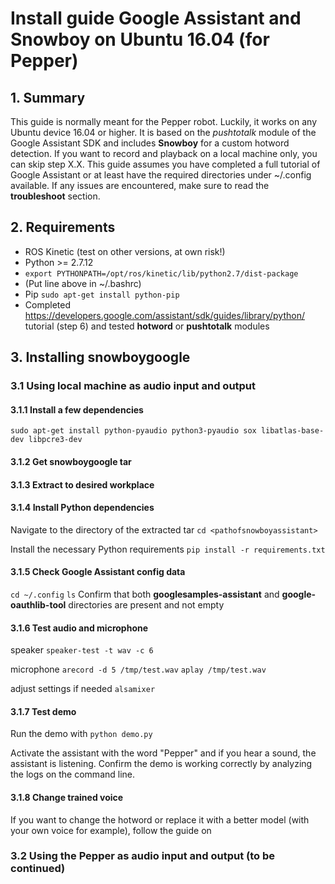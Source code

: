 # Install guide Google Assistant and Snowboy on Ubuntu 16.04 (for Pepper)

## 1. Summary

This guide is normally meant for the Pepper robot. Luckily, it works on any Ubuntu device 16.04 or higher. 
It is based on the *pushtotalk* module of the Google Assistant SDK and includes **Snowboy** for a custom hotword detection. 
If you want to record and playback on a local machine only, you can skip step X.X.  This guide assumes you have completed a 
full tutorial of Google Assistant or at least have the required directories under ~/.config available. If any issues are 
encountered, make sure to read the **troubleshoot** section. 


## 2. Requirements
- ROS Kinetic (test on other versions, at own risk!) 
- Python >= 2.7.12
- ``export PYTHONPATH=/opt/ros/kinetic/lib/python2.7/dist-package``
-  (Put line above in ~/.bashrc)
- Pip ``sudo apt-get install python-pip``
- Completed https://developers.google.com/assistant/sdk/guides/library/python/ tutorial (step 6) and tested **hotword** or **pushtotalk** modules

## 3. Installing snowboygoogle 

### 3.1 Using local machine as audio input and output

#### 3.1.1 Install a few dependencies 
``sudo apt-get install python-pyaudio python3-pyaudio sox libatlas-base-dev libpcre3-dev``

#### 3.1.2 Get snowboygoogle tar 

#### 3.1.3 Extract to desired workplace

#### 3.1.4 Install Python dependencies
Navigate to the directory of the extracted tar
``cd <pathofsnowboyassistant>``

Install the necessary Python requirements
``pip install -r requirements.txt``

#### 3.1.5 Check Google Assistant config data
``cd ~/.config``
``ls``
Confirm that both **googlesamples-assistant** and **google-oauthlib-tool** directories are present and not empty 

####  3.1.6 Test audio and microphone
speaker
``speaker-test -t wav -c 6``
 
microphone
``arecord -d 5 /tmp/test.wav``
``aplay /tmp/test.wav``

adjust settings if needed
``alsamixer``

#### 3.1.7 Test demo
Run the demo with ``python demo.py``

Activate the assistant with the word "Pepper" and if you hear a sound, the assistant is listening. 
Confirm the demo is working correctly by analyzing the logs on the command line.

#### 3.1.8 Change trained voice

If you want to change the hotword or replace it with a better model (with your own voice for example), follow the guide
on 

### 3.2 Using the Pepper as audio input and output (to be continued) 
